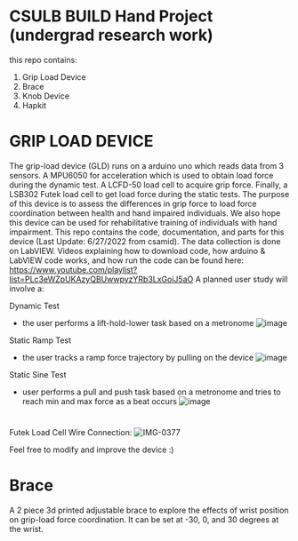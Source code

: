 # CSULB BUILD Hand Project (undergrad research work)
this repo contains:
1) Grip Load Device
2) Brace
3) Knob Device
4) Hapkit

# GRIP LOAD DEVICE
The grip-load device (GLD) runs on a arduino uno which reads data from 3 sensors. A MPU6050 for acceleration which is used to obtain load force during the dynamic test. A LCFD-50 load cell to acquire grip force. Finally, a LSB302 Futek load cell to get load force during the static tests. The purpose of this device is to assess the differences in grip force to load force coordination between health and hand impaired individuals. We also hope this device can be used for rehabilitative training of individuals with hand impairment. This repo contains the code, documentation, and parts for this device (Last Update: 6/27/2022 from csamid). The data collection is done on LabVIEW.
Videos explaining how to download code, how arduino & LabVIEW code works, and how run the code can be found here: https://www.youtube.com/playlist?list=PLc3eWZpUKAzyQBUwwpyzYRb3LxGoiJ5aO 
A planned user study will involve a:

Dynamic Test
  - the user performs a lift-hold-lower task based on a metronome
  ![image](https://user-images.githubusercontent.com/85626643/176099929-5e86ee02-7bb1-499f-91a9-f4ee0fa400f1.png)
  
Static Ramp Test
  - the user tracks a ramp force trajectory by pulling on the device
  ![image](https://user-images.githubusercontent.com/85626643/176100437-8bb12e90-0106-477e-bd89-19ee52723d55.png)
  
Static Sine Test
  - user performs a pull and push task based on a metronome and tries to reach min and max force as a beat occurs
  ![image](https://user-images.githubusercontent.com/85626643/176100964-ee5dc6c3-88e7-4444-a6d7-b5ff76effa38.png)
# 
Futek Load Cell Wire Connection:
![IMG-0377](https://user-images.githubusercontent.com/85626643/176093601-97614e21-ff5e-4d98-8d21-9f3b018974cd.jpg)

Feel free to modify and improve the device :)

# Brace
A 2 piece 3d printed adjustable brace to explore the effects of wrist position on grip-load force coordination. It can be set at -30, 0, and 30 degrees at the wrist.
